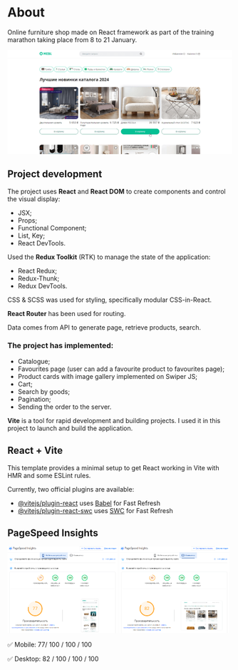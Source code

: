 # About

Online furniture shop made on React framework as part of the training marathon taking place from 8 to 21 January.

![](https://github.com/getFrontend/react-app-MEBL-shop/blob/main/mebl_preview.png?raw=true)

## Project development

The project uses **React** and **React DOM** to create components and control the visual display:

- JSX;
- Props;
- Functional Component;
- List, Key;
- React DevTools.

Used the **Redux Toolkit** (RTK) to manage the state of the application:

- React Redux;
- Redux-Thunk;
- Redux DevTools.

CSS & SCSS was used for styling, specifically modular CSS-in-React.

**React Router** has been used for routing.

Data comes from API to generate page, retrieve products, search.

###  The project has implemented:

- Catalogue;
- Favourites page (user can add a favourite product to favourites page);
- Product cards with image gallery implemented on Swiper JS;
- Cart;
- Search by goods;
- Pagination;
- Sending the order to the server.

**Vite** is a tool for rapid development and building projects. I used it in this project to launch and build the application.

## React + Vite

This template provides a minimal setup to get React working in Vite with HMR and some ESLint rules.

Currently, two official plugins are available:

- [@vitejs/plugin-react](https://github.com/vitejs/vite-plugin-react/blob/main/packages/plugin-react/README.md) uses [Babel](https://babeljs.io/) for Fast Refresh
- [@vitejs/plugin-react-swc](https://github.com/vitejs/vite-plugin-react-swc) uses [SWC](https://swc.rs/) for Fast Refresh

## PageSpeed Insights

<img src="https://github.com/getFrontend/react-app-MEBL-shop/blob/main/public/images/pagespeed-mobile.png?raw=true" width="49%"/> <img src="https://github.com/getFrontend/react-app-MEBL-shop/blob/main/public/images/pagespeed-desktop.png?raw=true" width="49%"/>

✅ Mobile: 77/ 100 / 100 / 100

✅ Desktop: 82 / 100 / 100 / 100